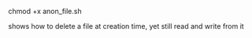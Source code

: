 chmod +x anon_file.sh


shows how to delete a file at creation time, yet still read and write from it
